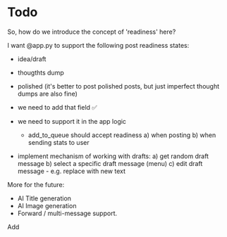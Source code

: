 # Todo
So, how do we introduce the concept of 'readiness' here?

I want @app.py to support the following post readiness states:
- idea/draft
- thougthts dump
- polished
(it's better to post polished posts, but just imperfect thought dumps are also fine)

- we need to add that field ✅

- we need to support it in the app logic
  - add_to_queue should accept readiness
  a) when posting
  b) when sending stats to user 

- implement mechanism of working with drafts:
a) get random draft message
b) select a specific draft message (menu)
c) edit draft message - e.g. replace with new text

More for the future:
- AI Title generation
- AI Image generation
- Forward / multi-message support. 

Add 